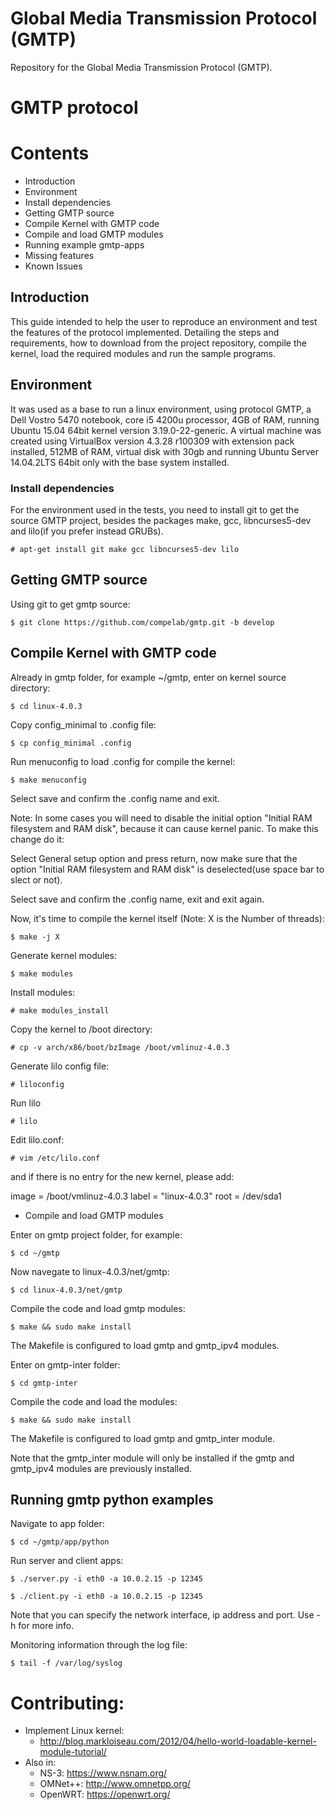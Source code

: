Global Media Transmission Protocol (GMTP)
=========================================

Repository for the Global Media Transmission Protocol (GMTP).

GMTP protocol
=============


Contents
========
- Introduction
- Environment
- Install dependencies
- Getting GMTP source 
- Compile Kernel with GMTP code
- Compile and load GMTP modules
- Running example gmtp-apps
- Missing features
- Known Issues


## Introduction ##

This guide intended to help the user to reproduce an environment and test the features of the protocol implemented. Detailing the steps and requirements, how to download from the project repository, compile the kernel, load the required modules and run the sample programs.

## Environment ##

It was used as a base to run a linux environment, using protocol GMTP, a Dell Vostro 5470 notebook, core i5 4200u processor, 4GB of RAM, running Ubuntu 15.04 64bit kernel version 3.19.0-22-generic. A virtual machine was created using VirtualBox version 4.3.28 r100309 with extension pack installed, 512MB of RAM, virtual disk with 30gb and running Ubuntu Server 14.04.2LTS 64bit only with the base system installed.

### Install dependencies ###

For the environment used in the tests, you need to install git to get the source GMTP project, besides the packages make, gcc, libncurses5-dev and lilo(if you prefer instead GRUBs).

    # apt-get install git make gcc libncurses5-dev lilo


## Getting GMTP source ##

Using git to get gmtp source:

    $ git clone https://github.com/compelab/gmtp.git -b develop

    
## Compile Kernel with GMTP code ##

Already in gmtp folder, for example ~/gmtp, enter on kernel source directory:

    $ cd linux-4.0.3

Copy config_minimal to .config file:
    
    $ cp config_minimal .config

Run menuconfig to load .config for compile the kernel:

    $ make menuconfig
    
Select save and confirm the .config name and exit.

Note: In some cases you will need to disable the initial option "Initial RAM filesystem and RAM disk", because it can cause kernel panic. To make this change do it:

Select General setup option and press return, now make sure that the option "Initial RAM filesystem and RAM disk" is deselected(use space bar to slect or not).

Select save and confirm the .config name, exit and exit again.


Now, it's time to compile the kernel itself (Note: X is the Number of threads):

    $ make -j X

Generate kernel modules:

    $ make modules

Install modules:

    # make modules_install
    
Copy the kernel to /boot directory:

    # cp -v arch/x86/boot/bzImage /boot/vmlinuz-4.0.3
    
Generate lilo config file:

    # liloconfig

Run lilo
    
    # lilo
    
Edit lilo.conf:

    # vim /etc/lilo.conf
    
and if there is no entry for the new kernel, please add:

image = /boot/vmlinuz-4.0.3
    label = "linux-4.0.3"
    root = /dev/sda1

- Compile and load GMTP modules

Enter on gmtp project folder, for example:

    $ cd ~/gmtp
    
Now navegate to linux-4.0.3/net/gmtp:
    
    $ cd linux-4.0.3/net/gmtp

Compile the code and load gmtp modules:

    $ make && sudo make install

The Makefile is configured to load gmtp and gmtp_ipv4 modules.

Enter on gmtp-inter folder:
    
    $ cd gmtp-inter
    
Compile the code and load the modules:

    $ make && sudo make install

The Makefile is configured to load gmtp and gmtp_inter module.

Note that the gmtp_inter module will only be installed if the gmtp and gmtp_ipv4 modules are previously installed. 


## Running gmtp python examples ##

Navigate to app folder:

    $ cd ~/gmtp/app/python

Run server and client apps:

    $ ./server.py -i eth0 -a 10.0.2.15 -p 12345
    
    $ ./client.py -i eth0 -a 10.0.2.15 -p 12345
    
Note that you can specify the network interface, ip address and port. Use -h for more info.

Monitoring information through the log file:

    $ tail -f /var/log/syslog


Contributing:
=============

* Implement Linux kernel:
  - http://blog.markloiseau.com/2012/04/hello-world-loadable-kernel-module-tutorial/
* Also in:
  - NS-3: https://www.nsnam.org/
  - OMNet++: http://www.omnetpp.org/
  - OpenWRT: https://openwrt.org/
